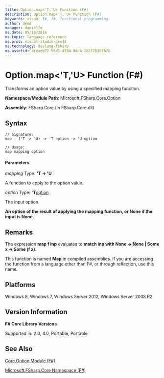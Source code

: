 ```yaml
---
title: Option.map<'T,'U> Function (F#)
description: Option.map<'T,'U> Function (F#)
keywords: visual f#, f#, functional programming
author: dend
manager: danielfe
ms.date: 05/16/2016
ms.topic: language-reference
ms.prod: visual-studio-dev14
ms.technology: devlang-fsharp
ms.assetid: 8feaeb72-55d1-4584-8dd6-285f7b207b7b 
---
```


# Option.map<'T,'U> Function (F#)

Transforms an option value by using a specified mapping function.

**Namespace/Module Path**: Microsoft.FSharp.Core.Option

**Assembly**: FSharp.Core (in FSharp.Core.dll)


## Syntax

```
// Signature:
map : ('T -> 'U) -> 'T option -> 'U option

// Usage:
map mapping option
```

#### Parameters
*mapping*
Type: **'T -&gt; 'U**


A function to apply to the option value.


*option*
Type: **'T**[option](https://msdn.microsoft.com/library/b08add48-34bf-4410-80a1-ef6a8daddc58)


The input option.



**An option of the result of applying the mapping function, or None if the input is None.**
## Remarks
The expression **map f inp** evaluates to **match inp with None -&gt; None | Some x -&gt; Some (f x)**.

This function is named **Map** in compiled assemblies. If you are accessing the function from a language other than F#, or through reflection, use this name.


## Platforms
Windows 8, Windows 7, Windows Server 2012, Windows Server 2008 R2


## Version Information
**F# Core Library Versions**

Supported in: 2.0, 4.0, Portable, Portable




## See Also
[Core.Option Module &#40;F&#35;&#41;](Core.Option-Module-%5BFSharp%5D.md)

[Microsoft.FSharp.Core Namespace &#40;F&#35;&#41;](Microsoft.FSharp.Core-Namespace-%5BFSharp%5D.md)

